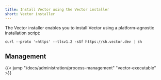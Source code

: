 ```yaml
---
title: Install Vector using the Vector installer
short: Vector installer
---
```


The Vector installer enables you to install Vector using a platform-agnostic installation script:

```
curl --proto '=https' --tlsv1.2 -sSf https://sh.vector.dev | sh
```

## Management

{{< jump "/docs/administration/process-management" "vector-executable" >}}
